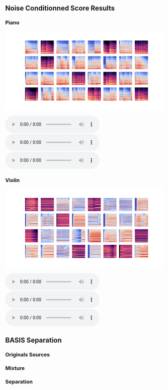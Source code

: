 ## Noise Conditionned Score Results


### Piano

![Spectrograms](https://raw.githubusercontent.com/SamArgt/AudioSourceSep/master/trained_ncsn/ncsn_piano_192_32_dB_custom_loop/generated_samples/ckpt10_generated_samples.png)

<audio controls preload="auto">
<source src="https://raw.githubusercontent.com/SamArgt/AudioSourceSep/master/trained_ncsn/ncsn_piano_192_32_dB_custom_loop/generated_samples/inv_gen_sample_1.wav" type="audio/wav">
</audio>
<audio controls preload="auto">
<source src="https://raw.githubusercontent.com/SamArgt/AudioSourceSep/master/trained_ncsn/ncsn_piano_192_32_dB_custom_loop/generated_samples/inv_gen_sample_2.wav" type="audio/wav">
</audio>
<audio controls preload="auto">
<source src="https://raw.githubusercontent.com/SamArgt/AudioSourceSep/master/trained_ncsn/ncsn_piano_192_32_dB_custom_loop/generated_samples/inv_gen_sample_3.wav" type="audio/wav">
</audio>

### Violin

![Spectrograms](https://raw.githubusercontent.com/SamArgt/AudioSourceSep/master/trained_ncsn/ncsn_violin_192_32_dB_custom_loop/generated_samples/ckpt10_generated_samples.png)

<audio controls preload="auto">
<source src="https://raw.githubusercontent.com/SamArgt/AudioSourceSep/master/trained_ncsn/ncsn_violin_192_32_dB_custom_loop/generated_samples/inv_gen_sample_1.wav" type="audio/wav">
</audio>
<audio controls preload="auto">
<source src="https://raw.githubusercontent.com/SamArgt/AudioSourceSep/master/trained_ncsn/ncsn_violin_192_32_dB_custom_loop/generated_samples/inv_gen_sample_2.wav" type="audio/wav">
</audio>
<audio controls preload="auto">
<source src="https://raw.githubusercontent.com/SamArgt/AudioSourceSep/master/trained_ncsn/ncsn_violin_192_32_dB_custom_loop/generated_samples/inv_gen_sample_3.wav" type="audio/wav">
</audio>

## BASIS Separation

### Originals Sources

### Mixture

### Separation
